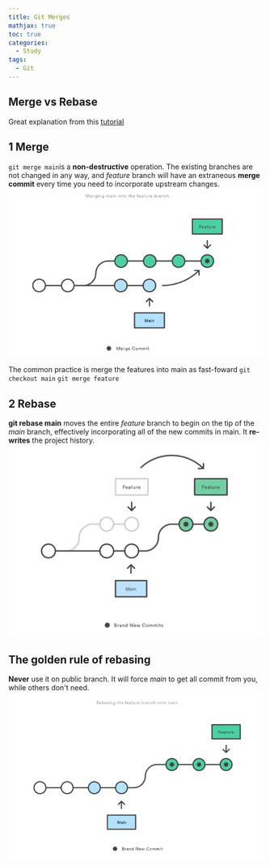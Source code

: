 ```yaml
---
title: Git Merges
mathjax: true
toc: true
categories:
  - Study
tags:
  - Git
---
```


## Merge vs Rebase
Great explanation from this [tutorial](https://www.atlassian.com/git/tutorials/merging-vs-rebasing)

## 1 Merge
`git merge main`is a **non-destructive** operation. The existing branches are not changed in any way, and *feature* branch will have an extraneous **merge commit** every time you need to incorporate upstream changes.   
![Alt text](/assets/images/2024/24-09-13-Git-ff-rebase_files/merge.png)  

The common practice is merge the features into main as fast-foward 
`git checkout main`
`git merge feature`

## 2 Rebase
**git rebase main** moves the entire *feature* branch to begin on the tip of the *main* branch, effectively incorporating all of the new commits in main. It **re-writes** the project history.  
![Alt text](/assets/images/2024/24-09-13-Git-ff-rebase_files/rebase.png)  
## The golden rule of rebasing
**Never** use it on public branch.
It will force *main* to get all commit from you, while others don't need. 
![Alt text](/assets/images/2024/24-09-13-Git-ff-rebase_files/rebase_feature.png)




